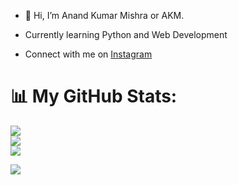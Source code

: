 - 👋 Hi, I’m Anand Kumar Mishra or AKM.

- Currently learning Python and Web Development

- Connect with me on [Instagram](https://www.instagram.com/ctfu_anand/)

# 📊 My GitHub Stats:
![](https://github-readme-stats.vercel.app/api?username=akm-xdd&theme=tokyonight&hide_border=false&include_all_commits=true&count_private=true)<br/>
![](https://github-readme-streak-stats.herokuapp.com/?user=akm-xdd&theme=tokyonight&hide_border=false)<br/>
![](https://github-readme-stats.vercel.app/api/top-langs/?username=akm-xdd&theme=tokyonight&hide_border=false&include_all_commits=true&count_private=true&layout=compact)

![](https://komarev.com/ghpvc/?username=akm-xdd&label=PROFILE+VIEWS)
